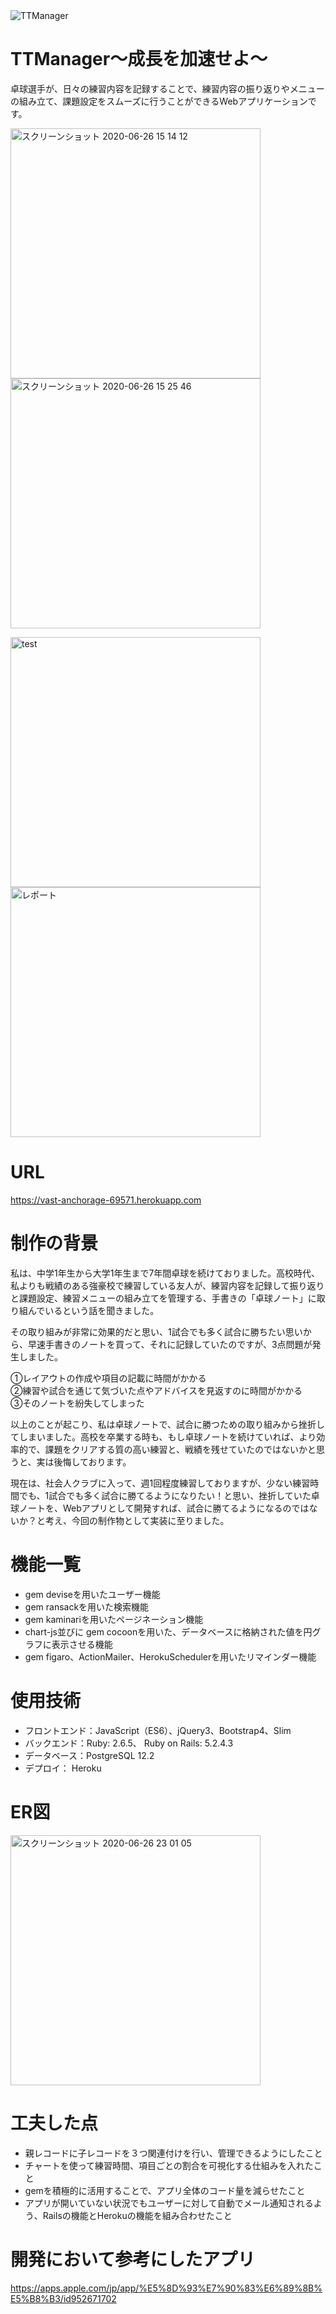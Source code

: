 <img width="２００" alt="TTManager" src="https://user-images.githubusercontent.com/63082672/85826226-22e08f00-b7bf-11ea-8d5d-0e44486a7bbc.png">

# TTManager〜成長を加速せよ〜
卓球選手が、日々の練習内容を記録することで、練習内容の振り返りやメニューの組み立て、課題設定をスムーズに行うことができるWebアプリケーションです。

<img width="400" height="400" alt="スクリーンショット 2020-06-26 15 14 12" src="https://user-images.githubusercontent.com/63082672/85827613-908dba80-b7c1-11ea-8179-f698ac536967.png"><img width="400" height="400" alt="スクリーンショット 2020-06-26 15 25 46" src="https://user-images.githubusercontent.com/63082672/85827545-7522af80-b7c1-11ea-96fa-76338d1b8394.png">

<img width="400" height="400" alt="test" src="https://user-images.githubusercontent.com/63082672/85915879-4d494f80-b886-11ea-8095-d70614c0d699.png"><img width="400" height="400" alt="レポート" src="https://user-images.githubusercontent.com/63082672/85916304-7a97fc80-b88a-11ea-809b-9c37bc8fd975.png">

# URL
https://vast-anchorage-69571.herokuapp.com

# 制作の背景
私は、中学1年生から大学1年生まで7年間卓球を続けておりました。高校時代、私よりも戦績のある強豪校で練習している友人が、練習内容を記録して振り返りと課題設定、練習メニューの組み立てを管理する、手書きの「卓球ノート」に取り組んでいるという話を聞きました。

その取り組みが非常に効果的だと思い、1試合でも多く試合に勝ちたい思いから、早速手書きのノートを買って、それに記録していたのですが、3点問題が発生しました。

①レイアウトの作成や項目の記載に時間がかかる<br>②練習や試合を通じて気づいた点やアドバイスを見返すのに時間がかかる<br>③そのノートを紛失してしまった

以上のことが起こり、私は卓球ノートで、試合に勝つための取り組みから挫折してしまいました。高校を卒業する時も、もし卓球ノートを続けていれば、より効率的で、課題をクリアする質の高い練習と、戦績を残せていたのではないかと思うと、実は後悔しております。

現在は、社会人クラブに入って、週1回程度練習しておりますが、少ない練習時間でも、1試合でも多く試合に勝てるようになりたい！と思い、挫折していた卓球ノートを、Webアプリとして開発すれば、試合に勝てるようになるのではないか？と考え、今回の制作物として実装に至りました。

# 機能一覧
- gem deviseを用いたユーザー機能
- gem ransackを用いた検索機能
- gem kaminariを用いたページネーション機能
- chart-js並びに gem cocoonを用いた、データベースに格納された値を円グラフに表示させる機能
- gem figaro、ActionMailer、HerokuSchedulerを用いたリマインダー機能

# 使用技術
- フロントエンド：JavaScript（ES6）、jQuery3、Bootstrap4、Slim
- バックエンド：Ruby: 2.6.5、 Ruby on Rails: 5.2.4.3
- データベース：PostgreSQL 12.2
- デプロイ： Heroku

# ER図
<img width="400" alt="スクリーンショット 2020-06-26 23 01 05" src="https://user-images.githubusercontent.com/63082672/85915972-10318d00-b887-11ea-843e-bf94f4b313fc.png">

# 工夫した点
- 親レコードに子レコードを３つ関連付けを行い、管理できるようにしたこと
- チャートを使って練習時間、項目ごとの割合を可視化する仕組みを入れたこと
- gemを積極的に活用することで、アプリ全体のコード量を減らせたこと
- アプリが開いていない状況でもユーザーに対して自動でメール通知されるよう、Railsの機能とHerokuの機能を組み合わせたこと

# 開発において参考にしたアプリ

https://apps.apple.com/jp/app/%E5%8D%93%E7%90%83%E6%89%8B%E5%B8%B3/id952671702
